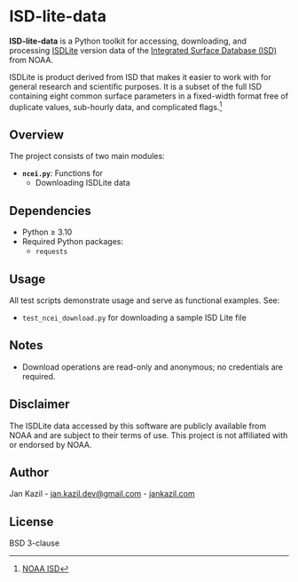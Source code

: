 # ISD-lite-data

**ISD-lite-data** is a Python toolkit for accessing, downloading, and processing [ISDLite](https://www.ncei.noaa.gov/pub/data/noaa/isd-lite/) version data of the [Integrated Surface Database (ISD)](https://www.ncei.noaa.gov/products/land-based-station/integrated-surface-database) from NOAA.

ISDLite is product derived from ISD that makes it easier to work with for general research and scientific purposes. It is a subset of the full ISD containing eight common surface parameters in a fixed-width format free of duplicate values, sub-hourly data, and complicated flags.[^1]

## Overview

The project consists of two main modules:

- **`ncei.py`**: Functions for
  - Downloading ISDLite data

## Dependencies

- Python ≥ 3.10
- Required Python packages:
  - `requests`

## Usage

All test scripts demonstrate usage and serve as functional examples. See:

- `test_ncei_download.py` for downloading a sample ISD Lite file

## Notes

- Download operations are read-only and anonymous; no credentials are required.

## Disclaimer

The ISDLite data accessed by this software are publicly available from NOAA and are subject to their terms of use. This project is not affiliated with or endorsed by NOAA.

## Author
Jan Kazil - jan.kazil.dev@gmail.com - [jankazil.com](https://jankazil.com)

## License

BSD 3-clause

[^1]: [NOAA ISD](https://www.ncei.noaa.gov/products/land-based-station/integrated-surface-database)
